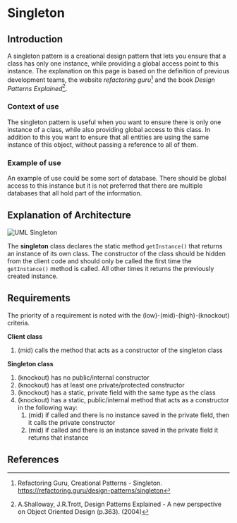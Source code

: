 # Singleton
## Introduction
A singleton pattern is a creational design pattern that lets you ensure that a class has only one instance, while providing a global access point to this instance. The explanation on this page is based on the definition of previous development teams, the website _refactoring guru_[^1] and the book _Design Patterns Explained_[^2].

### Context of use
The singleton pattern is useful when you want to ensure there is only one instance of a class, while also providing global access to this class. In addition to this you want to ensure that all entities are using the same instance of this object, without passing a reference to all of them.

### Example of use
An example of use could be some sort of database. There should be global access to this instance but it is not preferred that there are multiple databases that all hold part of the information.

## Explanation of Architecture
![UML Singleton](https://refactoring.guru/images/patterns/diagrams/singleton/structure-en-indexed.png?id=b0217ae066cd3b757677d119551f9a8f)

The **singleton** class declares the static method `getInstance()` that returns an instance of its own class. The constructor of the class should be hidden from the client code and should only be called the first time the `getInstance()` method is called. All other times it returns the previously created instance.

## Requirements
The priority of a requirement is noted with the (low)-(mid)-(high)-(knockout) criteria.

**Client class**
1. (mid) calls the method that acts as a constructor of the singleton class

**Singleton class**
1. (knockout) has no public/internal constructor
2. (knockout) has at least one private/protected constructor
3. (knockout) has a static, private field with the same type as the class
4. (knockout) has a static, public/internal method that acts as a constructor in the following way:
    1. (mid) if called and there is no instance saved in the private field, then it calls the private constructor
    2. (mid) if called and there is an instance saved in the private field it returns that instance

## References
[^1]: Refactoring Guru, Creational Patterns - Singleton. https://refactoring.guru/design-patterns/singleton
[^2]: A.Shalloway, J.R.Trott, Design Patterns Explained - A new perspective on Object Oriented Design (p.363). (2004)
